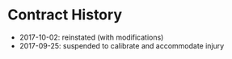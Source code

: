# Contract History

* 2017-10-02: reinstated (with modifications)
* 2017-09-25: suspended to calibrate and accommodate injury
